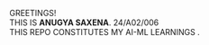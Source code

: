GREETINGS!<BR>
THIS IS <B>ANUGYA SAXENA</B>. 24/A02/006<BR>
THIS REPO CONSTITUTES MY AI-ML LEARNINGS .

